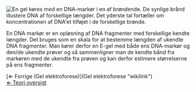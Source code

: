 ![En gel køres med en DNA-markør i en af brøndende. De synlige brånd
illustere DNA af forskellige længder. Det yderste tal fortæller om
koncentrationen af DNA'et tilføjet i de forskellige
brønde.]( Dnaladder.jpeg "En gel køres med en DNA-markør i en af brøndende. De synlige brånd illustere DNA af forskellige længder. Det yderste tal fortæller om koncentrationen af DNA'et tilføjet i de forskellige brønde.")

En DNA markør er en opløsning af DNA fragmenter med forskellige kendte
længder. Det bruges som en skala for at bestemme længden af ukendte DNA
fragmenter. Man kører derfor en E-gel med både ens DNA-markør og den/de
ukendte prøver og så sammenligner man de kendte bånd fra markøren med de
ukendte fra prøven og kan derfor estimere størrelserne på ens
fragmenter.

[⇐ Forrige (Gel elektroforese)](Gel elektroforese "wikilink")\
[⇐ Teori oversigt ](CSI_Casen "wikilink")

